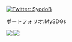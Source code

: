 <p>
  <a href="https://twitter.com/kana_k2" target="_blank">
    <img alt="Twitter: SyodoB" src="https://img.shields.io/twitter/follow/kana_k2.svg?style=social" />
  </a>
</p>

<p>ポートフォリオ:MySDGs</p>
<p><a href="https://my-sdgs.com/"></p>

<p><img align="left" src="https://github-readme-stats.vercel.app/api?username=k-koki0701&show_icons=true&theme=cobalt" /></p>
<p><img align="left" src="https://github-readme-stats.vercel.app/api/top-langs/?username=k-koki0701&theme=cobalt" /></p>

